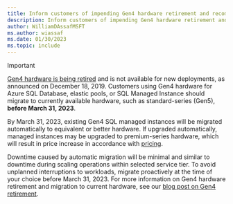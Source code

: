 ```yaml
---
title: Inform customers of impending Gen4 hardware retirement and recommendations for Azure SQL Managed Instance.
description: Inform customers of impending Gen4 hardware retirement and recommendations for Azure SQL Managed Instance.
author: WilliamDAssafMSFT
ms.author: wiassaf
ms.date: 01/30/2023
ms.topic: include
---
```


> [!IMPORTANT]
> [Gen4 hardware is being retired](https://azure.microsoft.com/updates/gen-4-hardware-on-azure-sql-database-approaching-end-of-life-in-2020) and is not available for new deployments, as announced on December 18, 2019. Customers using Gen4 hardware for Azure SQL Database, elastic pools, or SQL Managed Instance should migrate to currently available hardware, such as standard-series (Gen5), **before March 31, 2023**.
>
> By March 31, 2023, existing Gen4 SQL managed instances will be migrated automatically to equivalent or better hardware. If upgraded automatically, managed instances may be upgraded to premium-series hardware, which will result in price increase in accordance with [pricing](https://azure.microsoft.com/pricing/details/azure-sql-managed-instance/single/#pricing). 
>
> Downtime caused by automatic migration will be minimal and similar to downtime during scaling operations within selected service tier. To avoid unplanned interruptions to workloads, migrate proactively at the time of your choice before March 31, 2023. For more information on Gen4 hardware retirement and migration to current hardware, see our [blog post on Gen4 retirement](https://aka.ms/AAh8l4v).